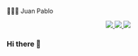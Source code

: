 👨🏻‍💻 Juan Pablo

<p align="center">
  <a href="https://twitter.com/Juan_Pabl00o" alt="Twitter">
    <img src="https://img.shields.io/badge/-Twitter-000?style=flat-square&logo=Twitter&logoColor=white" />
  </a>
  <a href="https://www.linkedin.com/in/juanpablodev/" alt="LinkedIn">
    <img src="https://img.shields.io/badge/-LinkedIn-blue?style=flat-square&logo=Linkedin&logoColor=white" />
  </a>
  <a href="mailto:juanpablo192.dreaw@gmail.com" alt="Gmail">
    <img src="https://img.shields.io/badge/-Gmail-D54B3D?style=flat-square&logo=Gmail&logoColor=white" />
  </a>
</p>

### Hi there 👋


